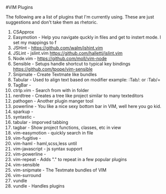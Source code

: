#VIM Plugins

The following are a list of plugins that I'm currently using. These are just suggestions and don't take them as rhetoric.
1. CSApprox
1. Easymotion - Help you navigate quckly in files and get to instert mode. I set my mappings to <leader><leader>f
1. JSHint - https://github.com/walm/jshint.vim
1. JSLint - jslint.vim https://github.com/hallettj/jslint.vim
1. Node.vim - https://github.com/moll/vim-node
1. Sensible - Setups handle shortcut to typical key bindings https://github.com/tpope/vim-sensible
1. Snipmate - Create Textmate like bundles
1. Tabular - Used to align text based on modifier example: :Tab/: or :Tab/=
1. TagBar - 
1. ctrlp.vim - Search from with in folder
1. nerdtree - Creates a tree like project similar to many texteditors
1. pathogen - Another plugin manger tool
1. powerline - You like a nice sexy bottom bar in VIM, well here you go kid.
1. sparkup - 
1. syntastic - 
1. tabular - imporved tabbing
1. tagbar - Show project functions, classes, etc in view
1. vim-easymotion - quickly search in file
1. vim-fugitive - 
1. vim-haml - haml,scss,less until
1. vim-javascript - js syntax support
1. vim-powerline - 
1. vim-repeat - Adds "." to repeat in a few popular plugins
1. vim-sensible
1. vim-snipmate - The Textmate bundles of VIM
1. vim-surround
1. vundle
1. vundle - Handles plugins
